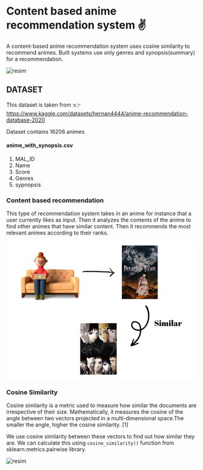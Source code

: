 # Content based anime recommendation system :v:

A content-based anime recommendation system uses cosine similarity to recommend animes. Built systems use only genres and synopsis(summary) for a recommendation.

![resim](https://www.rappler.com/tachyon/2022/10/Screen-Shot-2022-10-06-at-11.05.20-AM.png)

## DATASET

This dataset is taken from ::point_right: https://www.kaggle.com/datasets/hernan4444/anime-recommendation-database-2020

Dataset contains 16206 animes

#### anime_with_synopsis.csv
1) MAL_ID	
2) Name
3) Score	
4) Genres
5) sypnopsis

### Content based recommendation

This type of recommendation system takes in an anime for instance that a user currently likes as input.  Then it analyzes the contents of the anime to find other animes that have similar content. Then it recommends the most relevant animes according to their ranks.

![resim2](https://github.com/ArnabNath1/Anime-Recommendation-System/blob/main/content-base.png?raw=true)

### Cosine Similarity

Cosine similarity is a metric used to measure how similar the documents are irrespective of their size. Mathematically, it measures the cosine of the angle between two vectors projected in a multi-dimensional space.The smaller the angle, higher the cosine similarity. [1]

We use cosine similarity between these vectors to find out how similar they are. We can calculate this using ``` cosine_similarity() ``` function from sklearn.metrics.pairwise library.

![resim](https://cs.carleton.edu/cs_comps/0910/netflixprize/final_results/knn/img/knn/cos.png)
